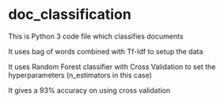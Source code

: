 # doc_classification
This is Python 3 code file which classifies documents

It uses bag of words combined with Tf-Idf to setup the data 

It uses Random Forest classifier with Cross Validation to set the hyperparameters (n_estimators in this case)

It gives a 93% accuracy on using cross validation

